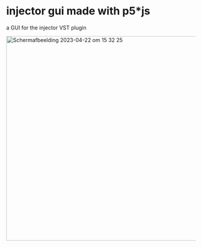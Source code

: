 # injector gui made with p5*js
a GUI for the injector VST plugin

<img width="546" alt="Scherm­afbeelding 2023-04-22 om 15 32 25" src="https://user-images.githubusercontent.com/18028372/233788094-dc43d29b-0ce1-4441-8fcd-808a01623597.png">

